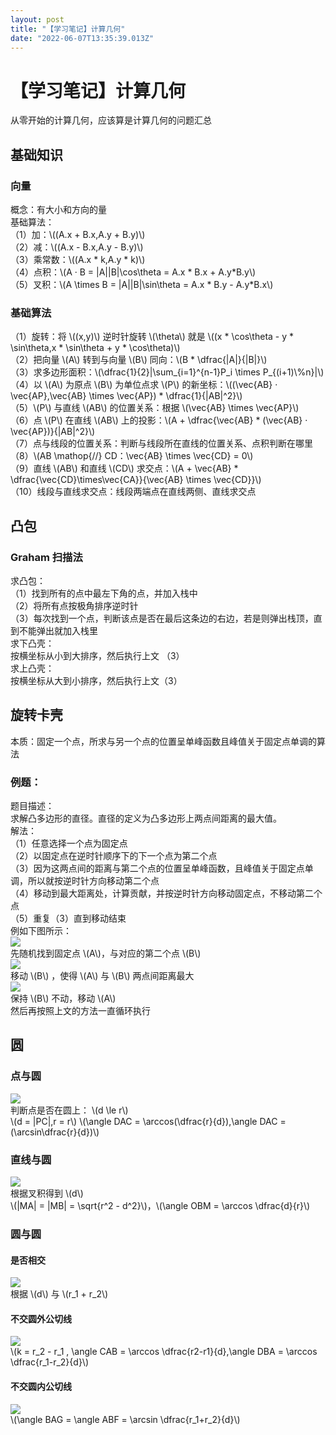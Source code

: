 ```yaml
---
layout: post
title: "【学习笔记】计算几何"
date: "2022-06-07T13:35:39.013Z"
---
```

【学习笔记】计算几何
==========

从零开始的计算几何，应该算是计算几何的问题汇总

基础知识
----

### 向量

概念：有大小和方向的量  
基础算法：  
（1）加：\\((A.x + B.x,A.y + B.y)\\)  
（2）减：\\((A.x - B.x,A.y - B.y)\\)  
（3）乘常数：\\((A.x \* k,A.y \* k)\\)  
（4）点积：\\(A · B = |A||B|\\cos\\theta = A.x \* B.x + A.y\*B.y\\)  
（5）叉积：\\(A \\times B = |A||B|\\sin\\theta = A.x \* B.y - A.y\*B.x\\)

### 基础算法

（1）旋转：将 \\((x,y)\\) 逆时针旋转 \\(\\theta\\) 就是 \\((x \* \\cos\\theta - y \* \\sin\\theta,x \* \\sin\\theta + y \* \\cos\\theta)\\)  
（2）把向量 \\(A\\) 转到与向量 \\(B\\) 同向：\\(B \* \\dfrac{|A|}{|B|}\\)  
（3）求多边形面积：\\(\\dfrac{1}{2}|\\sum\_{i=1}^{n-1}P\_i \\times P\_{(i+1)\\%n}|\\)  
（4）以 \\(A\\) 为原点 \\(B\\) 为单位点求 \\(P\\) 的新坐标：\\((\\vec{AB} · \\vec{AP},\\vec{AB} \\times \\vec{AP}) \* \\dfrac{1}{|AB|^2}\\)  
（5）\\(P\\) 与直线 \\(AB\\) 的位置关系：根据 \\(\\vec{AB} \\times \\vec{AP}\\)  
（6）点 \\(P\\) 在直线 \\(AB\\) 上的投影：\\(A + \\dfrac{\\vec{AB} \* (\\vec{AB} · \\vec{AP})}{|AB|^2}\\)  
（7）点与线段的位置关系：判断与线段所在直线的位置关系、点积判断在哪里  
（8）\\(AB \\mathop{//} CD：\\vec{AB} \\times \\vec{CD} = 0\\)  
（9）直线 \\(AB\\) 和直线 \\(CD\\) 求交点：\\(A + \\vec{AB} \* \\dfrac{\\vec{CD}\\times\\vec{CA}}{\\vec{AB} \\times \\vec{CD}}\\)  
（10）线段与直线求交点：线段两端点在直线两侧、直线求交点

凸包
--

### Graham 扫描法

求凸包：  
（1）找到所有的点中最左下角的点，并加入栈中  
（2）将所有点按极角排序逆时针  
（3）每次找到一个点，判断该点是否在最后这条边的右边，若是则弹出栈顶，直到不能弹出就加入栈里  
求下凸壳：  
按横坐标从小到大排序，然后执行上文 （3）  
求上凸壳：  
按横坐标从大到小排序，然后执行上文（3）

旋转卡壳
----

本质：固定一个点，所求与另一个点的位置呈单峰函数且峰值关于固定点单调的算法

### 例题：

题目描述：  
求解凸多边形的直径。直径的定义为凸多边形上两点间距离的最大值。  
解法：  
（1）任意选择一个点为固定点  
（2）以固定点在逆时针顺序下的下一个点为第二个点  
（3）因为这两点间的距离与第二个点的位置呈单峰函数，且峰值关于固定点单调，所以就按逆时针方向移动第二个点  
（4）移动到最大距离处，计算贡献，并按逆时针方向移动固定点，不移动第二个点  
（5）重复（3）直到移动结束  
例如下图所示：  
![](https://img2022.cnblogs.com/blog/2815488/202206/2815488-20220604165302366-1164711046.png)  
先随机找到固定点 \\(A\\)，与对应的第二个点 \\(B\\)  
![](https://img2022.cnblogs.com/blog/2815488/202206/2815488-20220604165355403-101683894.png)  
移动 \\(B\\) ，使得 \\(A\\) 与 \\(B\\) 两点间距离最大  
![](https://img2022.cnblogs.com/blog/2815488/202206/2815488-20220604165429937-1965687857.png)  
保持 \\(B\\) 不动，移动 \\(A\\)  
然后再按照上文的方法一直循环执行

圆
-

### 点与圆

![](https://img2022.cnblogs.com/blog/2815488/202206/2815488-20220604170727328-636460781.png)  
判断点是否在圆上： \\(d \\le r\\)  
\\(d = |PC|,r = r\\) \\(\\angle DAC = \\arccos(\\dfrac{r}{d}),\\angle DAC = (\\arcsin\\dfrac{r}{d})\\)

### 直线与圆

![](https://img2022.cnblogs.com/blog/2815488/202206/2815488-20220604171752660-1847844682.png)  
根据叉积得到 \\(d\\)  
\\(|MA| = |MB| = \\sqrt{r^2 - d^2}\\)，\\(\\angle OBM = \\arccos \\dfrac{d}{r}\\)

### 圆与圆

#### 是否相交

![](https://img2022.cnblogs.com/blog/2815488/202206/2815488-20220604172154718-1319240258.png)  
根据 \\(d\\) 与 \\(r\_1 + r\_2\\)

#### 不交圆外公切线

![](https://img2022.cnblogs.com/blog/2815488/202206/2815488-20220607203711210-50275265.png)  
\\(k = r\_2 - r\_1 , \\angle CAB = \\arccos \\dfrac{r2-r1}{d},\\angle DBA = \\arccos \\dfrac{r\_1-r\_2}{d}\\)

#### 不交圆内公切线

![](https://img2022.cnblogs.com/blog/2815488/202206/2815488-20220604174509776-1164845893.png)  
\\(\\angle BAG = \\angle ABF = \\arcsin \\dfrac{r\_1+r\_2}{d}\\)